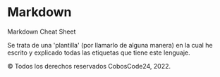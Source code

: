 # Markdown
Markdown Cheat Sheet

Se trata de una 'plantilla' (por llamarlo de alguna manera) en la cual he escrito y explicado todas las etiquetas que tiene este lenguaje.

© Todos los derechos reservados CobosCode24, 2022.
